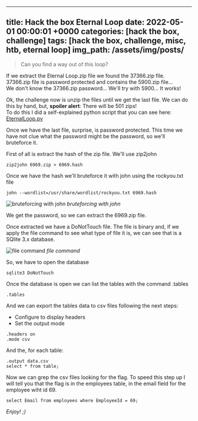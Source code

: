 ---
title: Hack the box Eternal Loop
date: 2022-05-01 00:00:01 +0000
categories: [hack the box, challenge]
tags: [hack the box, challenge, misc, htb, eternal loop]
img_path: /assets/img/posts/
--

>Can you find a way out of this loop?

If we extract the Eternal Loop.zip file we found the 37366.zip file.  
37366.zip file is password protected and contains the 5900.zip file...  
We don't know the 37366.zip password... We'll try with 5900... It works!  

Ok, the challenge now is unzip the files until we get the last file. We can do this by hand, but, **spoiler alert**: There will be 501 zips!  
To do this I did a self-explained python script that you can see here: [EternalLoop.py]()

Once we have the last file, surprise, is password protected. 
This time we have not clue what the password might be the password, so we'll bruteforce it.

First of all is extract the hash of the zip file. We'll use zip2john

```console 
zip2john 6969.zip > 6969.hash
```

Once we have the hash we'll bruteforce it with john using the rockyou.txt file

```console
john --wordlist=/usr/share/wordlist/rockyou.txt 6969.hash
```

![bruteforcing with john](eternalloop_john.png)
_bruteforcing with john_ 

We get the password, so we can extract the 6969.zip file.

Once extracted we have a DoNotTouch file. The file is binary and, if we apply the file command to see what type of file it is, we can see that is a SQlite 3.x database.

![file command](eternalloop_file.png)
_file command_

So, we have to open the database

```console
sqlite3 DoNotTouch
```

Once the database is open we can list the tables with the command .tables 

```console
.tables
```

And we can export the tables data to csv files following the next steps:

- Configure to display headers
- Set the output mode

```console
.headers on
.mode csv
```

And the, for each table:

```console
.output data.csv
select * from table;
```

Now we can grep the csv files looking for the flag.
To speed this step up I will tell you that the flag is in the employees table, in the email field for the employee wiht id 69.

```console
select Email from employees where EmployeeId = 69;
```

_Enjoy! ;)_
